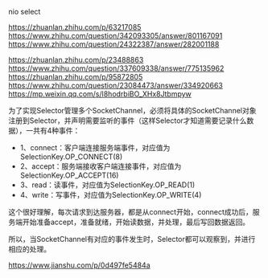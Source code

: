 



nio select




https://zhuanlan.zhihu.com/p/63217085
https://www.zhihu.com/question/342093305/answer/801167091
https://www.zhihu.com/question/24322387/answer/282001188



https://zhuanlan.zhihu.com/p/23488863
https://www.zhihu.com/question/337609338/answer/775135962
https://zhuanlan.zhihu.com/p/95872805
https://www.zhihu.com/question/23084473/answer/334920663
https://mp.weixin.qq.com/s/l8hodrbiBO_XHx8Jtbmpyw






为了实现Selector管理多个SocketChannel，必须将具体的SocketChannel对象注册到Selector，并声明需要监听的事件（这样Selector才知道需要记录什么数据），一共有4种事件：

- 1、connect：客户端连接服务端事件，对应值为SelectionKey.OP_CONNECT(8)
- 2、accept：服务端接收客户端连接事件，对应值为SelectionKey.OP_ACCEPT(16)
- 3、read：读事件，对应值为SelectionKey.OP_READ(1)
- 4、write：写事件，对应值为SelectionKey.OP_WRITE(4)

这个很好理解，每次请求到达服务器，都是从connect开始，connect成功后，服务端开始准备accept，准备就绪，开始读数据，并处理，最后写回数据返回。

所以，当SocketChannel有对应的事件发生时，Selector都可以观察到，并进行相应的处理。

https://www.jianshu.com/p/0d497fe5484a
